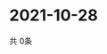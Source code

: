 # 2021-10-28
  共 0条

  <!-- BEGIN -->
  <!-- 最后更新时间Thu Oct 28 2021 12:07:23 GMT+0000 (Coordinated Universal Time) -->
  
  <!-- END -->
  
  